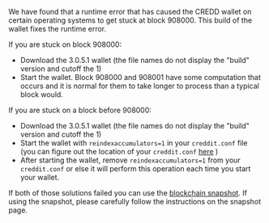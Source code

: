 We have found that a runtime error that has caused the CREDD wallet on certain operating systems to get stuck at block 908000. This build of the wallet fixes the runtime error.

If you are stuck on block 908000:
- Download the 3.0.5.1 wallet (the file names do not display the "build" version and cutoff the 1)
- Start the wallet. Block 908000 and 908001 have some computation that occurs and it is normal for them to take longer to process than a typical block would.

If you are stuck on a block before 908000:
- Download the 3.0.5.1 wallet (the file names do not display the "build" version and cutoff the 1)
- Start the wallet with `reindexaccumulators=1` in your `creddit.conf` file (you can figure out the location of your `creddit.conf` [here](https://creddit.freshdesk.com/support/solutions/articles/30000004664-where-are-my-wallet-dat-blockchain-and-configuration-conf-files-located-) )
- After starting the wallet, remove `reindexaccumulators=1` from your `creddit.conf` or else it will perform this operation each time you start your wallet.

If both of those solutions failed you can use the [blockchain snapshot](http://178.254.23.111/~pub/CREDD/Daily-Snapshots-Html/CREDD-Daily-Snapshots.html). If using the snapshot, please carefully follow the instructions on the snapshot page.